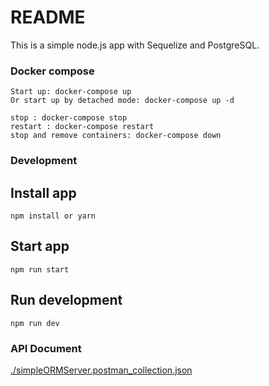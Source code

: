 # README

This is a simple node.js app with Sequelize and PostgreSQL.

### Docker compose

```
Start up: docker-compose up
Or start up by detached mode: docker-compose up -d

stop : docker-compose stop
restart : docker-compose restart
stop and remove containers: docker-compose down

```

### Development
## Install app
```
npm install or yarn
```

## Start app
```
npm run start
```

## Run development
```
npm run dev
```

### API Document

[./simpleORMServer.postman_collection.json]()

